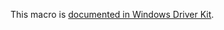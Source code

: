 This macro is [documented in Windows Driver Kit](https://learn.microsoft.com/en-us/windows-hardware/drivers/ddi/ntddk/nf-ntddk-rtlrightchild).
